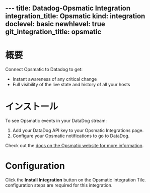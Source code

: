 --- title: Datadog-Opsmatic Integration integration_title: Opsmatic kind: integration doclevel: basic newhlevel: true
git_integration_title: opsmatic
---

# 概要

Connect Opsmatic to Datadog to get:

* Instant awareness of any critical change
* Full visibility of the live state and history of all your hosts

# インストール

To see Opsmatic events in your DataDog stream:

1.  Add your DataDog API key to your Opsmatic Integrations page.
2.  Configure your Opsmatic notifications to go to DataDog.

Check out the [docs on the Opsmatic website for more information](https://opsmatic.com/app/docs/datadog-integration).

# Configuration

Click the **Install Integration** button on the Opsmatic Integration Tile. configuration steps are required for this integration.



